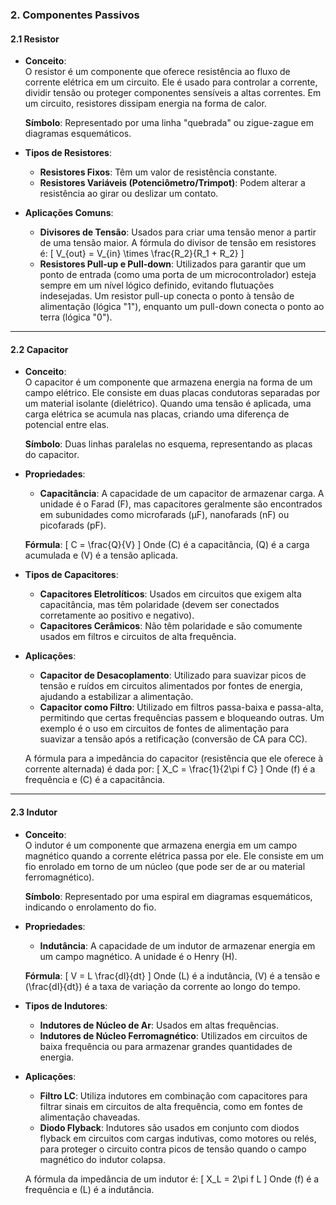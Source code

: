 ### **2. Componentes Passivos**

#### **2.1 Resistor**

- **Conceito**:  
  O resistor é um componente que oferece resistência ao fluxo de corrente elétrica em um circuito. Ele é usado para controlar a corrente, dividir tensão ou proteger componentes sensíveis a altas correntes. Em um circuito, resistores dissipam energia na forma de calor.

  **Símbolo**: Representado por uma linha "quebrada" ou zigue-zague em diagramas esquemáticos.

- **Tipos de Resistores**:
  - **Resistores Fixos**: Têm um valor de resistência constante.
  - **Resistores Variáveis (Potenciômetro/Trimpot)**: Podem alterar a resistência ao girar ou deslizar um contato.
  
- **Aplicações Comuns**:
  - **Divisores de Tensão**: Usados para criar uma tensão menor a partir de uma tensão maior. A fórmula do divisor de tensão em resistores é:
    \[
    V_{out} = V_{in} \times \frac{R_2}{R_1 + R_2}
    \]
  - **Resistores Pull-up e Pull-down**: Utilizados para garantir que um ponto de entrada (como uma porta de um microcontrolador) esteja sempre em um nível lógico definido, evitando flutuações indesejadas. Um resistor pull-up conecta o ponto à tensão de alimentação (lógica "1"), enquanto um pull-down conecta o ponto ao terra (lógica "0").

---

#### **2.2 Capacitor**

- **Conceito**:  
  O capacitor é um componente que armazena energia na forma de um campo elétrico. Ele consiste em duas placas condutoras separadas por um material isolante (dielétrico). Quando uma tensão é aplicada, uma carga elétrica se acumula nas placas, criando uma diferença de potencial entre elas.

  **Símbolo**: Duas linhas paralelas no esquema, representando as placas do capacitor.

- **Propriedades**:
  - **Capacitância**: A capacidade de um capacitor de armazenar carga. A unidade é o Farad (F), mas capacitores geralmente são encontrados em subunidades como microfarads (µF), nanofarads (nF) ou picofarads (pF).
  
  **Fórmula**:
  \[
  C = \frac{Q}{V}
  \]
  Onde \(C\) é a capacitância, \(Q\) é a carga acumulada e \(V\) é a tensão aplicada.

- **Tipos de Capacitores**:
  - **Capacitores Eletrolíticos**: Usados em circuitos que exigem alta capacitância, mas têm polaridade (devem ser conectados corretamente ao positivo e negativo).
  - **Capacitores Cerâmicos**: Não têm polaridade e são comumente usados em filtros e circuitos de alta frequência.

- **Aplicações**:
  - **Capacitor de Desacoplamento**: Utilizado para suavizar picos de tensão e ruídos em circuitos alimentados por fontes de energia, ajudando a estabilizar a alimentação.
  - **Capacitor como Filtro**: Utilizado em filtros passa-baixa e passa-alta, permitindo que certas frequências passem e bloqueando outras. Um exemplo é o uso em circuitos de fontes de alimentação para suavizar a tensão após a retificação (conversão de CA para CC).

  A fórmula para a impedância do capacitor (resistência que ele oferece à corrente alternada) é dada por:
  \[
  X_C = \frac{1}{2\pi f C}
  \]
  Onde \(f\) é a frequência e \(C\) é a capacitância.

---

#### **2.3 Indutor**

- **Conceito**:  
  O indutor é um componente que armazena energia em um campo magnético quando a corrente elétrica passa por ele. Ele consiste em um fio enrolado em torno de um núcleo (que pode ser de ar ou material ferromagnético).

  **Símbolo**: Representado por uma espiral em diagramas esquemáticos, indicando o enrolamento do fio.

- **Propriedades**:
  - **Indutância**: A capacidade de um indutor de armazenar energia em um campo magnético. A unidade é o Henry (H).
  
  **Fórmula**:
  \[
  V = L \frac{dI}{dt}
  \]
  Onde \(L\) é a indutância, \(V\) é a tensão e \(\frac{dI}{dt}\) é a taxa de variação da corrente ao longo do tempo.

- **Tipos de Indutores**:
  - **Indutores de Núcleo de Ar**: Usados em altas frequências.
  - **Indutores de Núcleo Ferromagnético**: Utilizados em circuitos de baixa frequência ou para armazenar grandes quantidades de energia.

- **Aplicações**:
  - **Filtro LC**: Utiliza indutores em combinação com capacitores para filtrar sinais em circuitos de alta frequência, como em fontes de alimentação chaveadas.
  - **Diodo Flyback**: Indutores são usados em conjunto com diodos flyback em circuitos com cargas indutivas, como motores ou relés, para proteger o circuito contra picos de tensão quando o campo magnético do indutor colapsa.

  A fórmula da impedância de um indutor é:
  \[
  X_L = 2\pi f L
  \]
  Onde \(f\) é a frequência e \(L\) é a indutância.